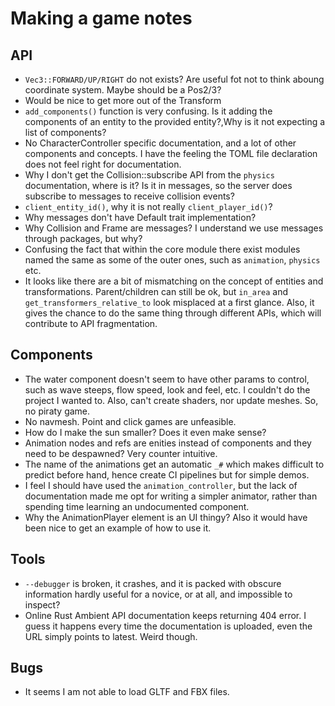 # Making a game notes

## API

* `Vec3::FORWARD/UP/RIGHT` do not exists? Are useful fot not to think aboung coordinate system. Maybe should be a Pos2/3?
* Would be nice to get more out of the Transform
* `add_components()` function is very confusing. Is it adding the components of an entity to the provided entity?,Why is it not expecting a list of components?
* No CharacterController specific documentation, and a lot of other components and concepts. I have the feeling the TOML file declaration does not feel right for documentation.
* Why I don't get the Collision::subscribe API from the `physics` documentation, where is it? Is it in messages, so the server does subscribe to messages to receive collision events?
* `client_entity_id()`, why it is not really `client_player_id()`?
* Why messages don't have Default trait implementation?
* Why Collision and Frame are messages? I understand we use messages through packages, but why?
* Confusing the fact that within the core module there exist modules named the same as some of the outer ones, such as `animation`, `physics` etc.
* It looks like there are a bit of mismatching on the concept of entities and transformations. Parent/children can still be ok, but `in_area` and `get_transformers_relative_to` look misplaced at a first glance. Also, it gives the chance to do the same thing through different APIs, which will contribute to API fragmentation.

## Components
 
* The water component doesn't seem to have other params to control, such as wave steeps, flow speed, look and feel, etc. I couldn't do the project I wanted to. Also, can't create shaders, nor update meshes. So, no piraty game.
* No navmesh. Point and click games are unfeasible.
* How do I make the sun smaller? Does it even make sense?
* Animation nodes and refs are enities instead of components and they need to be despawned? Very counter intuitive.
* The name of the animations get an automatic `_#` which makes difficult to predict before hand, hence create CI pipelines but for simple demos.
* I feel I should have used the `animation_controller`, but the lack of documentation made me opt for writing a simpler animator, rather than spending time learning an undocumented component.
* Why the AnimationPlayer element is an UI thingy? Also it would have been nice to get an example of how to use it.

## Tools

* `--debugger` is broken, it crashes, and it is packed with obscure information hardly useful for a novice, or at all, and impossible to inspect?
* Online Rust Ambient API documentation keeps returning 404 error. I guess it happens every time the documentation is uploaded, even the URL simply points to latest. Weird though.

## Bugs

* It seems I am not able to load GLTF and FBX files.
